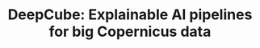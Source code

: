 ---
title: 'DeepCube: Explainable AI pipelines for big Copernicus data'
logo: 'h2020.webp'
pi: ''
uvpi: 'Gustau Camps-Valls, M. Piles'
years: '2021-2024'
website: 'https://deepcube-h2020.eu/'
funding_source: 'EU H2020'
role: ''
project_type: 'Research Project'
partners: []
weight: 2
---